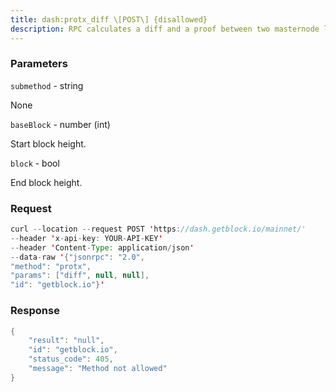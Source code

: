 ```yaml
---
title: dash:protx_diff \[POST\] {disallowed}
description: RPC calculates a diff and a proof between two masternode list.
---
```


### Parameters


`submethod` - string

None

`baseBlock` - number (int)

Start block height.

`block` - bool

End block height.

### Request

``` java
curl --location --request POST 'https://dash.getblock.io/mainnet/' 
--header 'x-api-key: YOUR-API-KEY' 
--header 'Content-Type: application/json' 
--data-raw '{"jsonrpc": "2.0",
"method": "protx",
"params": ["diff", null, null],
"id": "getblock.io"}'
```

###  Response

``` java
{
    "result": "null",
    "id": "getblock.io",
    "status_code": 405,
    "message": "Method not allowed"
}
```

